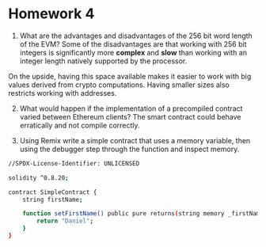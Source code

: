 # Homework 4

1. What are the advantages and disadvantages of the 256 bit word length of the 
EVM?
Some of the disadvantages are that working with 256 bit integers is 
significantly more **complex** and **slow** than working with an integer 
length natively supported by the processor.

On the upside, having this space available makes it easier to work with 
big values derived from crypto computations. Having smaller sizes also 
restricts working with addresses.

2. What would happen if the implementation of a precompiled contract varied 
between Ethereum clients?
The smart contract could behave erratically and not compile correctly.

3. Using Remix write a simple contract that uses a memory variable, then 
using the debugger step through the function and inspect memory.
```bash
//SPDX-License-Identifier: UNLICENSED

solidity ^0.8.20;

contract SimpleContract {
    string firstName;

    function setFirstName() public pure returns(string memory _firstName) {
        return "Daniel";
    }
}
```
